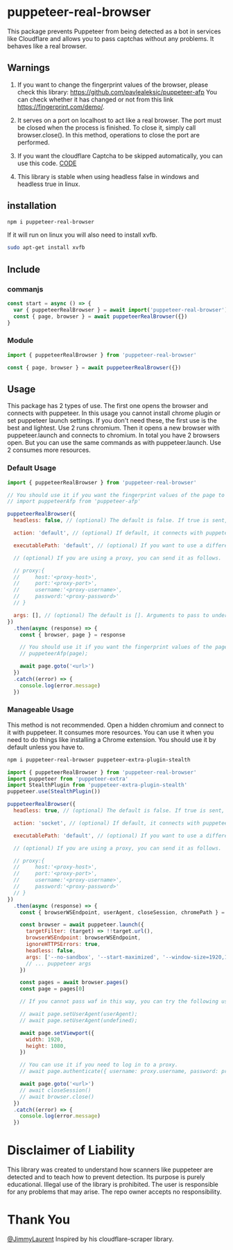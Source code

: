 # puppeteer-real-browser

This package prevents Puppeteer from being detected as a bot in services like Cloudflare and allows you to pass captchas without any problems. It behaves like a real browser.

## Warnings

1. If you want to change the fingerprint values of the browser, please check this library: https://github.com/pavlealeksic/puppeteer-afp
   You can check whether it has changed or not from this link https://fingerprint.com/demo/.

2. It serves on a port on localhost to act like a real browser. The port must be closed when the process is finished. To close it, simply call browser.close(). In this method, operations to close the port are performed.

3. If you want the cloudflare Captcha to be skipped automatically, you can use this code. [CODE](https://github.com/zfcsoftware/youtube_lessons_resources/blob/main/puppeteer_cloudflare_bypass/index.js)

4. This library is stable when using headless false in windows and headless true in linux.

## installation

```bash
npm i puppeteer-real-browser
```

If it will run on linux you will also need to install xvfb.

```bash
sudo apt-get install xvfb
```

## Include

### commanjs

```js
const start = async () => {
  var { puppeteerRealBrowser } = await import('puppeteer-real-browser')
  const { page, browser } = await puppeteerRealBrowser({})
}
```

### Module

```js
import { puppeteerRealBrowser } from 'puppeteer-real-browser'

const { page, browser } = await puppeteerRealBrowser({})
```

## Usage

This package has 2 types of use. The first one opens the browser and connects with puppeteer. In this usage you cannot install chrome plugin or set puppeteer launch settings. If you don't need these, the first use is the best and lightest. Use 2 runs chromium. Then it opens a new browser with puppeteer.launch and connects to chromium. In total you have 2 browsers open. But you can use the same commands as with puppeteer.launch. Use 2 consumes more resources.

### Default Usage

```js
import { puppeteerRealBrowser } from 'puppeteer-real-browser'

// You should use it if you want the fingerprint values of the page to be changed.
// import puppeteerAfp from 'puppeteer-afp'

puppeteerRealBrowser({
  headless: false, // (optional) The default is false. If true is sent, the browser opens incognito. If false is sent, the browser opens visible.

  action: 'default', // (optional) If default, it connects with puppeteer by opening the browser and returns you the page and browser. if socket is sent, it returns you the browser url to connect to.

  executablePath: 'default', // (optional) If you want to use a different browser instead of Chromium, you can pass the browser path with this variable.

  // (optional) If you are using a proxy, you can send it as follows.

  // proxy:{
  //     host:'<proxy-host>',
  //     port:'<proxy-port>',
  //     username:'<proxy-username>',
  //     password:'<proxy-password>'
  // }

  args: [], // (optional) The default is []. Arguments to pass to underlying browser instance
})
  .then(async (response) => {
    const { browser, page } = response

    // You should use it if you want the fingerprint values of the page to be changed.
    // puppeteerAfp(page);

    await page.goto('<url>')
  })
  .catch((error) => {
    console.log(error.message)
  })
```

### Manageable Usage

This method is not recommended. Open a hidden chromium and connect to it with puppeteer. It consumes more resources. You can use it when you need to do things like installing a Chrome extension. You should use it by default unless you have to.

```bash
npm i puppeteer-real-browser puppeteer-extra-plugin-stealth
```

```js
import { puppeteerRealBrowser } from 'puppeteer-real-browser'
import puppeteer from 'puppeteer-extra'
import StealthPlugin from 'puppeteer-extra-plugin-stealth'
puppeteer.use(StealthPlugin())

puppeteerRealBrowser({
  headless: true, // (optional) The default is false. If true is sent, the browser opens incognito. If false is sent, the browser opens visible.

  action: 'socket', // (optional) If default, it connects with puppeteer by opening the browser and returns you the page and browser. if socket is sent, it returns you the browser url to connect to.

  executablePath: 'default', // (optional) If you want to use a different browser instead of Chromium, you can pass the browser path with this variable.

  // (optional) If you are using a proxy, you can send it as follows.

  // proxy:{
  //     host:'<proxy-host>',
  //     port:'<proxy-port>',
  //     username:'<proxy-username>',
  //     password:'<proxy-password>'
  // }
})
  .then(async (response) => {
    const { browserWSEndpoint, userAgent, closeSession, chromePath } = response

    const browser = await puppeteer.launch({
      targetFilter: (target) => !!target.url(),
      browserWSEndpoint: browserWSEndpoint,
      ignoreHTTPSErrors: true,
      headless: false,
      args: ['--no-sandbox', '--start-maximized', '--window-size=1920,1040'],
      // ... puppeteer args
    })

    const pages = await browser.pages()
    const page = pages[0]

    // If you cannot pass waf in this way, you can try the following user agents respectively.

    // await page.setUserAgent(userAgent);
    // await page.setUserAgent(undefined);

    await page.setViewport({
      width: 1920,
      height: 1080,
    })

    // You can use it if you need to log in to a proxy.
    // await page.authenticate({ username: proxy.username, password: proxy.password });

    await page.goto('<url>')
    // await closeSession()
    // await browser.close()
  })
  .catch((error) => {
    console.log(error.message)
  })
```

# Disclaimer of Liability

This library was created to understand how scanners like puppeteer are detected and to teach how to prevent detection. Its purpose is purely educational. Illegal use of the library is prohibited. The user is responsible for any problems that may arise. The repo owner accepts no responsibility.

# Thank You

[@JimmyLaurent](https://github.com/JimmyLaurent)
Inspired by his cloudflare-scraper library.
